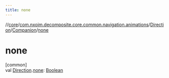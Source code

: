 ```yaml
---
title: none
---
```

//[core](../../../../index.html)/[com.nxoim.decomposite.core.common.navigation.animations](../../index.html)/[Direction](../index.html)/[Companion](index.html)/[none](none.html)



# none



[common]\
val [Direction](../index.html).[none](none.html): [Boolean](https://kotlinlang.org/api/latest/jvm/stdlib/kotlin/-boolean/index.html)




